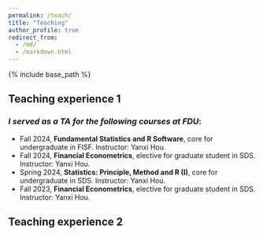 ```yaml
---
permalink: /teach/
title: "Teaching"
author_profile: true
redirect_from: 
  - /md/
  - /markdown.html
---
```


{% include base_path %}


## Teaching experience 1

### *I served as a TA for the following courses at FDU*:

- Fall 2024, **Fundamental Statistics and R Software**, core for undergraduate in FISF. Instructor: Yanxi Hou.
- Fall 2024, **Financial Econometrics**, elective for graduate student in SDS. Instructor: Yanxi Hou.
- Spring 2024, **Statistics: Principle, Method and R (I)**, core for undergraduate in SDS. Instructor: Yanxi Hou.
- Fall 2023, **Financial Econometrics**, elective for graduate student in SDS. Instructor: Yanxi Hou.

## Teaching experience 2
